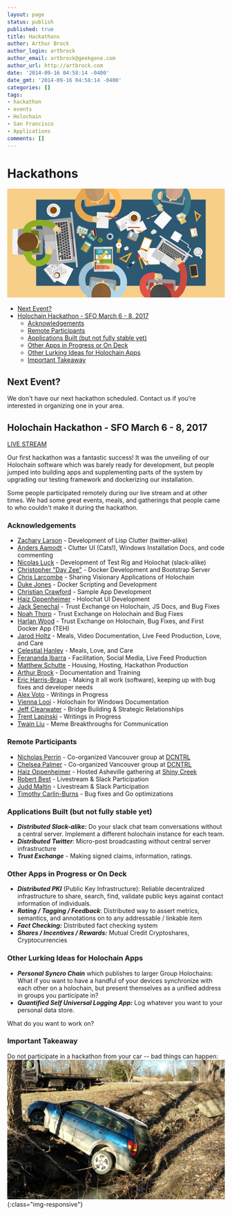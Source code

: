 ```yaml
---
layout: page
status: publish
published: true
title: Hackathons
author: Arthur Brock
author_login: artbrock
author_email: artbrock@geekgene.com
author_url: http://artbrock.com
date: '2014-09-16 04:58:14 -0400'
date_gmt: '2014-09-16 04:58:14 -0400'
categories: []
tags:
- hackathon
- events
- Holochain
- San Francisco
- Applications
comments: []
---
```

# Hackathons
<img class="fit responsive" src="/images/hackathon-table.jpg">

<!-- TOC depthFrom:2 depthTo:6 withLinks:1 updateOnSave:1 orderedList:0 -->

- [Next Event?](#next-event)
- [Holochain Hackathon - SFO March 6 - 8, 2017](#holochain-hackathon-sfo-march-6-8-2017)
	- [Acknowledgements](#acknowledgements)
	- [Remote Participants](#remote-participants)
	- [Applications Built (but not fully stable yet)](#applications-built-but-not-fully-stable-yet)
	- [Other Apps in Progress or On Deck](#other-apps-in-progress-or-on-deck)
	- [Other Lurking Ideas for Holochain Apps](#other-lurking-ideas-for-holochain-apps)
	- [Important Takeaway](#important-takeaway)

<!-- /TOC -->

## Next Event?
We don't have our next hackathon scheduled. Contact us if you're interested in organizing one in your area.

## Holochain Hackathon - SFO March 6 - 8, 2017
<a class="btn btn-primary btn-xl pull-right" href="https://www.youtube.com/watch?v=-RyFJWK4mhI&feature=youtu.be">LIVE STREAM</a>

Our first hackathon was a fantastic success! It was the unveiling of our Holochain software which was barely ready for development, but people jumped into building apps and supplementing parts of the system by upgrading our testing framework and dockerizing our installation.

Some people participated remotely during our live stream and at other times. We had some great events, meals, and gatherings that people came to who couldn't make it during the hackathon.

### Acknowledgements
 - [Zachary Larson](http://github.com/hierophantos) - Development of Lisp Clutter (twitter-alike)
 - [Anders Aamodt](http://github.com/andersaamodt) - Clutter UI (Cats!), Windows Installation Docs, and code commenting
 - [Nicolas Luck](http://github.com/lucksus) - Development of Test Rig and Holochat (slack-alike)
 - [Christopher "Day Zee"](http://github.com/christophererreay) - Docker Development and Bootstrap Server
 - [Chris Larcombe](http://github.com/chrislarcombe) - Sharing Visionary Applications of Holochain
 - [Duke Jones](http://github.com/dukejones) - Docker Scripting and Development
 - [Christian Crawford](http://github.com/xenocom) - Sample App Development
 - [Haiz Oppenheimer](http://github.com/haizop) - Holochat UI Development
 - [Jack Senechal](http://github.com/jacksenechal) - Trust Exchange on Holochain, JS Docs, and Bug Fixes
 - [Noah Thorp](http://github.com/aquabu) - Trust Exchange on Holochain and Bug Fixes
 - [Harlan Wood](http://github.com/harlantwood) - Trust Exchange on Holochain, Bug Fixes, and First Docker App (TEH)
 - [Jarod Holtz](http://github.com/jarodholtz) - Meals, Video Documentation, Live Feed Production, Love, and Care
 - [Celestial Hanley](http://twitter.com/han_cee) - Meals, Love, and Care
 - [Ferananda Ibarra](http://twitter.com/fer_ananda) - Facilitation, Social Media, Live Feed Production
 - [Matthew Schutte](http://github.com/matthewjosef) - Housing, Hosting, Hackathon Production
 - [Arthur Brock](http://github.com/artbrock) - Documentation and Training
 - [Eric Harris-Braun](http://github.com/zippy) - Making it all work (software), keeping up with bug fixes and developer needs
 - [Alex Voto](https://twitter.com/AVotoFuture) - Writings in Progress
 - [Vienna Looi](http://twitter.com/viennalooi) - Holochain for Windows Documentation
 - [Jeff Clearwater](http://github.com/clrwater) - Bridge Building & Strategic Relationships
 - [Trent Lapinski](@trentlapinski) - Writings in Progress
 - [Twain Liu](http://twitter.com/twainus) - Meme Breakthroughs for Communication

### Remote Participants
 - [Nicholas Perrin](http://github.com/nwperrin) - Co-organized Vancouver group at [DCNTRL](https://www.meetup.com/dctrlvan/)
 - [Chelsea Palmer](http://github.com/chiselinc) - Co-organized Vancouver group at [DCNTRL](https://www.meetup.com/dctrlvan/)
 - [Haiz Oppenheimer](http://github.com/haizop) - Hosted Asheville gathering at [Shiny Creek](http://www.shinycreek.com/)
 - [Robert Best](http://github.com/bortseb) - Livestream & Slack Participation
 - [Judd Maltin](http://github.com/newgoliath) - Livestream & Slack Participation
 - [Timothy Carlin-Burns](http://github.com/timotree3) - Bug fixes and Go optimizations


### Applications Built (but not fully stable yet)
 - _**Distributed Slack-alike:**_ Do your slack chat team conversations without a central server. Implement a different holochain instance for each team.
 - _**Distributed Twitter**:_ Micro-post broadcasting without central server infrastructure
 - _**Trust Exchange**_ - Making signed claims, information, ratings.

### Other Apps in Progress or On Deck
 - _**Distributed PKI**_ (Public Key Infrastructure): Reliable decentralized infrastructure to share, search, find, validate public keys against contact information of individuals.
 -  _**Rating / Tagging / Feedback**_: Distributed way to assert metrics, semantics, and annotations on to any addressable / linkable item
 - _**Fact Checking:**_ Distributed fact checking system
 - _**Shares / Incentives / Rewards:**_ Mutual Credit Cryptoshares, Cryptocurrencies

### Other Lurking Ideas for Holochain Apps
 - _**Personal Syncro Chain**_ which publishes to larger Group Holochains: What if you want to have a handful of your devices synchronize with each other on a holochain, but present themselves as a unified address in groups you participate in?
 - _**Quantified Self Universal Logging App:**_ Log whatever you want to your personal data store.

What do you want to work on?


### Important Takeaway

Do not participate in a hackathon from your car -- bad things can happen: <br />
![Car in Ditch](/images/car_ditch.jpg){:class="img-responsive"}